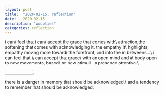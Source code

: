 ```yaml
---
layout: post
title:  "2020-02-15, reflection"
date:   2020-02-15
description: "woopties"
categories: reflection
---
```

i can\\
feel that i can\\
accept the grace that comes with\\
attraction,the softening that comes with acknowledging it. the empathy it\\
highlights, empathy moving more toward\\
the forefront, and into the in betweens...\\
i can feel that i\\
can accept that grace\\
with an open mind and a\\
body open to new movements, based\\
on new stimuli--a presence attentive.\\

______________\\

there is a danger in memory that should be acknowledged,\\
and a tendency to remember that should be acknowledged.
